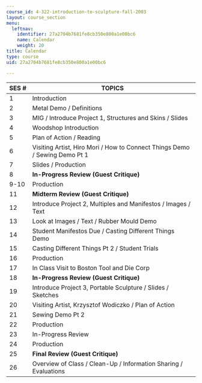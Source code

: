 ```yaml
---
course_id: 4-322-introduction-to-sculpture-fall-2003
layout: course_section
menu:
  leftnav:
    identifier: 27a2704b7681fe8cb350e800a1e00bc6
    name: Calendar
    weight: 20
title: Calendar
type: course
uid: 27a2704b7681fe8cb350e800a1e00bc6

---
```


| SES # | TOPICS |
| --- | --- |
| 1 | Introduction |
| 2 | Metal Demo / Definitions |
| 3 | MIG / Introduce Project 1, Structures and Skins / Slides |
| 4 | Woodshop Introduction |
| 5 | Plan of Action / Reading |
| 6 | Visiting Artist, Hiro Mori / How to Connect Things Demo / Sewing Demo Pt 1 |
| 7 | Slides / Production |
| 8 | **In-Progress Review (Guest Critique)** |
| 9-10 | Production |
| 11 | **Midterm Review (Guest Critique)** |
| 12 | Introduce Project 2, Multiples and Manifestos / Images / Text |
| 13 | Look at Images / Text / Rubber Mould Demo |
| 14 | Student Manifestos Due / Casting Different Things Demo |
| 15 | Casting Different Things Pt 2 / Student Trials |
| 16 | Production |
| 17 | In Class Visit to Boston Tool and Die Corp |
| 18 | **In-Progress Review (Guest Critique)** |
| 19 | Introduce Project 3, Portable Sculpture / Slides / Sketches |
| 20 | Visiting Artist, Krzysztof Wodiczko / Plan of Action |
| 21 | Sewing Demo Pt 2 |
| 22 | Production |
| 23 | In-Progress Review |
| 24 | Production |
| 25 | **Final Review (Guest Critique)** |
| 26 | Overview of Class / Clean-Up / Information Sharing / Evaluations